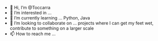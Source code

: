 - 👋 Hi, I’m @Toccarra
- 👀 I’m interested in ...
- 🌱 I’m currently learning ... Python, Java
- 💞️ I’m looking to collaborate on ... projects where I can get my feet wet, contribute to something on a larger scale
- 📫 How to reach me ...

<!---
Toccarra/Toccarra is a ✨ special ✨ repository because its `README.md` (this file) appears on your GitHub profile.
You can click the Preview link to take a look at your changes.
--->
